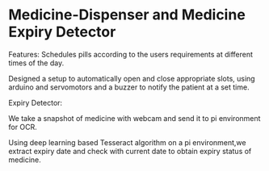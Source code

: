 # Medicine-Dispenser and Medicine Expiry Detector

Features:
Schedules pills according to the users requirements at different times of the day.

Designed a setup to automatically open and close appropriate slots, using arduino and
servomotors and a buzzer to notify the patient at a set time.

Expiry Detector:

We take a snapshot of medicine with webcam and send it to pi environment for OCR.

Using deep learning based Tesseract algorithm on a pi environment,we extract expiry date
and check with current date to obtain expiry status of medicine.
